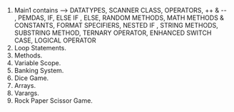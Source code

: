1. Main1 contains --> DATATYPES, SCANNER CLASS, OPERATORS, ++ & -- , PEMDAS, IF, ELSE IF , ELSE,
                      RANDOM METHODS, MATH METHODS & CONSTANTS, FORMAT SPECIFIERS, NESTED IF , STRING METHODS,
                      SUBSTRING METHOD, TERNARY OPERATOR, ENHANCED SWITCH CASE, LOGICAL OPERATOR
2. Loop Statements.
3. Methods.
4. Variable Scope.
5. Banking System.
6. Dice Game.
7. Arrays.
8. Varargs.
9. Rock Paper Scissor Game.
